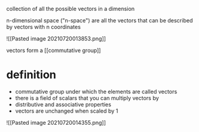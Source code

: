 collection of all the possible vectors in a dimension

n-dimensional space ("n-space") are all the vectors that can be described by vectors with n coordinates

![[Pasted image 20210720013853.png]]

vectors form a [[commutative group]]

# definition
- commutative group under which the elements are called vectors
- there is a field of scalars that you can multiply vectors by
- distributive and associative properties
- vectors are unchanged when scaled by 1

![[Pasted image 20210720014355.png]]